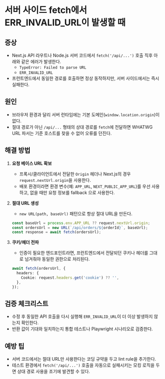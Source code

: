 # 서버 사이드 fetch에서 ERR_INVALID_URL이 발생할 때

## 증상
- Next.js API 라우트나 Node.js 서버 코드에서 `fetch('/api/...')` 호출 직후 아래와 같은 에러가 발생한다.
  - `TypeError: Failed to parse URL`
  - `ERR_INVALID_URL`
- 프런트엔드에서 동일한 경로를 호출하면 정상 동작하지만, 서버 사이드에서는 즉시 실패한다.

## 원인
- 브라우저 환경과 달리 서버 런타임에는 기본 도메인(`window.location.origin`)이 없다.
- 절대 경로가 아닌 `/api/...` 형태의 상대 경로를 `fetch`에 전달하면 WHATWG URL 파서는 기준 호스트를 찾을 수 없어 오류를 던진다.

## 해결 방법
1. **요청 베이스 URL 확보**
   - 프록시/클라이언트에서 전달한 `Origin` 헤더나 Next.js의 경우 `request.nextUrl.origin`을 사용한다.
   - 배포 환경이라면 환경 변수(예: `APP_URL`, `NEXT_PUBLIC_APP_URL`)를 우선 사용하고, 없을 때만 요청 정보를 fallback 으로 사용한다.

2. **절대 URL 생성**
   - `new URL(path, baseUrl)` 패턴으로 항상 절대 URL을 만든다.

   ```ts
   const baseUrl = process.env.APP_URL ?? request.nextUrl.origin;
   const ordersUrl = new URL(`/api/orders/${orderId}`, baseUrl);
   const response = await fetch(ordersUrl);
   ```

3. **쿠키/헤더 전파**
   - 인증이 필요한 엔드포인트라면, 프런트엔드에서 전달되던 쿠키나 헤더를 그대로 넘겨줘야 동일한 권한으로 처리된다.

   ```ts
   await fetch(ordersUrl, {
     headers: {
       Cookie: request.headers.get('cookie') ?? '',
     },
   });
   ```

## 검증 체크리스트
- 수정 후 동일한 API 호출을 다시 실행해 `ERR_INVALID_URL`이 더 이상 발생하지 않는지 확인한다.
- 반환 값이 기대와 일치하는지 통합 테스트나 Playwright 시나리오로 검증한다.

## 예방 팁
- 서버 코드에서는 절대 URL만 사용한다는 코딩 규약을 두고 lint rule을 추가한다.
- 테스트 환경에서 `fetch('/api/...')` 호출을 자동으로 실패시키는 모킹 로직을 두면 상대 경로 사용을 조기에 발견할 수 있다.

